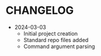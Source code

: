 # CHANGELOG

- 2024-03-03
  - Initial project creation
  - Standard repo files added
  - Command argument parsing
